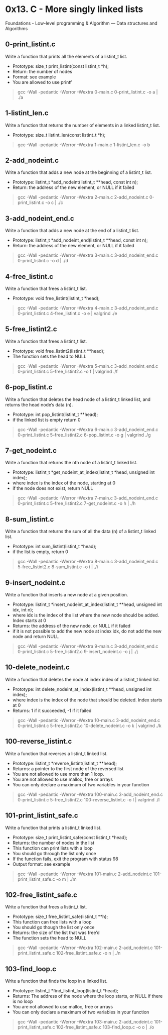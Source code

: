 # 0x13. C - More singly linked lists
 Foundations - Low-level programming & Algorithm ― Data structures and Algorithms
 
## 0-print_listint.c
  Write a function that prints all the elements of a listint_t list.
 * Prototype: size_t print_listint(const listint_t *h);
 * Return: the number of nodes
 * Format: see example
 * You are allowed to use printf 
 > gcc -Wall -pedantic -Werror -Wextra 0-main.c 0-print_listint.c -o a | ./a
 
## 1-listint_len.c
  Write a function that returns the number of elements in a linked listint_t list.
 * Prototype: size_t listint_len(const listint_t *h); 
 > gcc -Wall -pedantic -Werror -Wextra 1-main.c 1-listint_len.c -o b
 
## 2-add_nodeint.c
  Write a function that adds a new node at the beginning of a listint_t list.
 * Prototype: listint_t *add_nodeint(listint_t **head, const int n);
 * Return: the address of the new element, or NULL if it failed 
 > gcc -Wall -pedantic -Werror -Wextra 2-main.c 2-add_nodeint.c 0-print_listint.c -o c | ./c
 
## 3-add_nodeint_end.c
  Write a function that adds a new node at the end of a listint_t list.
 * Prototype: listint_t *add_nodeint_end(listint_t **head, const int n);
 * Return: the address of the new element, or NULL if it failed 
 > gcc -Wall -pedantic -Werror -Wextra 3-main.c 3-add_nodeint_end.c 0-print_listint.c -o d | ./d
 
## 4-free_listint.c
  Write a function that frees a listint_t list.
 * Prototype: void free_listint(listint_t *head); 
 > gcc -Wall -pedantic -Werror -Wextra 4-main.c 3-add_nodeint_end.c 0-print_listint.c 4-free_listint.c -o e | valgrind ./e 
 
## 5-free_listint2.c
  Write a function that frees a listint_t list.
 * Prototype: void free_listint2(listint_t **head);
 * The function sets the head to NULL 
 > gcc -Wall -pedantic -Werror -Wextra 5-main.c 3-add_nodeint_end.c 0-print_listint.c 5-free_listint2.c -o f | valgrind ./f
 
## 6-pop_listint.c
  Write a function that deletes the head node of a listint_t linked list, and returns the head node’s data (n).
 * Prototype: int pop_listint(listint_t **head);
 * if the linked list is empty return 0 
 > gcc -Wall -pedantic -Werror -Wextra 6-main.c 3-add_nodeint_end.c 0-print_listint.c 5-free_listint2.c 6-pop_listint.c -o g | valgrind ./g
 
## 7-get_nodeint.c
  Write a function that returns the nth node of a listint_t linked list.
 * Prototype: listint_t *get_nodeint_at_index(listint_t *head, unsigned int index);
 * where index is the index of the node, starting at 0
 * if the node does not exist, return NULL 
 > gcc -Wall -pedantic -Werror -Wextra 7-main.c 3-add_nodeint_end.c 0-print_listint.c 5-free_listint2.c 7-get_nodeint.c -o h | ./h
 
## 8-sum_listint.c
  Write a function that returns the sum of all the data (n) of a listint_t linked list.
 * Prototype: int sum_listint(listint_t *head);
 * if the list is empty, return 0 
 > gcc -Wall -pedantic -Werror -Wextra 8-main.c 3-add_nodeint_end.c 5-free_listint2.c 8-sum_listint.c -o i | ./i
 
## 9-insert_nodeint.c
  Write a function that inserts a new node at a given position.
 * Prototype: listint_t *insert_nodeint_at_index(listint_t **head, unsigned int idx, int n);
 * where idx is the index of the list where the new node should be added. Index starts at 0
 * Returns: the address of the new node, or NULL if it failed
 * if it is not possible to add the new node at index idx, do not add the new node and return NULL 
 > gcc -Wall -pedantic -Werror -Wextra 9-main.c 3-add_nodeint_end.c 0-print_listint.c 5-free_listint2.c 9-insert_nodeint.c -o j | ./j
 
## 10-delete_nodeint.c
  Write a function that deletes the node at index index of a listint_t linked list.
 * Prototype: int delete_nodeint_at_index(listint_t **head, unsigned int index);
 * where index is the index of the node that should be deleted. Index starts at 0
 * Returns: 1 if it succeeded, -1 if it failed 
 > gcc -Wall -pedantic -Werror -Wextra 10-main.c 3-add_nodeint_end.c 0-print_listint.c 5-free_listint2.c 10-delete_nodeint.c -o k | valgrind ./k
 
## 100-reverse_listint.c
  Write a function that reverses a listint_t linked list.
 * Prototype: listint_t *reverse_listint(listint_t **head);
 * Returns: a pointer to the first node of the reversed list
 * You are not allowed to use more than 1 loop.
 * You are not allowed to use malloc, free or arrays
 * You can only declare a maximum of two variables in your function 
 > gcc -Wall -pedantic -Werror -Wextra 100-main.c 3-add_nodeint_end.c 0-print_listint.c 5-free_listint2.c 100-reverse_listint.c -o l | valgrind ./l 
 
## 101-print_listint_safe.c
  Write a function that prints a listint_t linked list.
 * Prototype: size_t print_listint_safe(const listint_t *head);
 * Returns: the number of nodes in the list
 * This function can print lists with a loop
 * You should go through the list only once
 * If the function fails, exit the program with status 98
 * Output format: see example 
 > gcc -Wall -pedantic -Werror -Wextra 101-main.c 2-add_nodeint.c 101-print_listint_safe.c -o m | ./m
 
## 102-free_listint_safe.c
  Write a function that frees a listint_t list.
 * Prototype: size_t free_listint_safe(listint_t **h);
 * This function can free lists with a loop
 * You should go though the list only once
 * Returns: the size of the list that was free’d
 * The function sets the head to NULL 
 > gcc -Wall -pedantic -Werror -Wextra 102-main.c 2-add_nodeint.c 101-print_listint_safe.c 102-free_listint_safe.c -o n | ./n
 
## 103-find_loop.c
  Write a function that finds the loop in a linked list.
 * Prototype: listint_t *find_listint_loop(listint_t *head);
 * Returns: The address of the node where the loop starts, or NULL if there is no loop
 * You are not allowed to use malloc, free or arrays
 * You can only declare a maximum of two variables in your function 
 > gcc -Wall -pedantic -Werror -Wextra 103-main.c 2-add_nodeint.c 101-print_listint_safe.c 102-free_listint_safe.c 103-find_loop.c -o o | ./o
